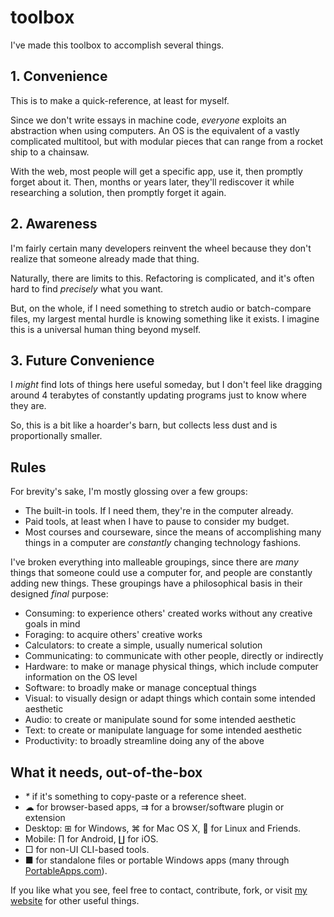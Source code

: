 # toolbox

I've made this toolbox to accomplish several things.

## 1. Convenience

This is to make a quick-reference, at least for myself.

Since we don't write essays in machine code, _everyone_ exploits an abstraction when using computers. An OS is the equivalent of a vastly complicated multitool, but with modular pieces that can range from a rocket ship to a chainsaw.

With the web, most people will get a specific app, use it, then promptly forget about it. Then, months or years later, they'll rediscover it while researching a solution, then promptly forget it again.

## 2. Awareness

I'm fairly certain many developers reinvent the wheel because they don't realize that someone already made that thing.

Naturally, there are limits to this. Refactoring is complicated, and it's often hard to find *precisely* what you want.

But, on the whole, if I need something to stretch audio or batch-compare files, my largest mental hurdle is knowing something like it exists. I imagine this is a universal human thing beyond myself.

## 3. Future Convenience

I _might_ find lots of things here useful someday, but I don't feel like dragging around 4 terabytes of constantly updating programs just to know where they are.

So, this is a bit like a hoarder's barn, but collects less dust and is proportionally smaller.

## Rules

For brevity's sake, I'm mostly glossing over a few groups:

* The built-in tools. If I need them, they're in the computer already.
* Paid tools, at least when I have to pause to consider my budget.
* Most courses and courseware, since the means of accomplishing many things in a computer are *constantly* changing technology fashions.

I've broken everything into malleable groupings, since there are *many* things that someone could use a computer for, and people are constantly adding new things. These groupings have a philosophical basis in their designed *final* purpose:

* Consuming: to experience others' created works without any creative goals in mind
* Foraging: to acquire others' creative works
* Calculators: to create a simple, usually numerical solution
* Communicating: to communicate with other people, directly or indirectly
* Hardware: to make or manage physical things, which include computer information on the OS level
* Software: to broadly make or manage conceptual things
* Visual: to visually design or adapt things which contain some intended aesthetic
* Audio: to create or manipulate sound for some intended aesthetic
* Text: to create or manipulate language for some intended aesthetic
* Productivity: to broadly streamline doing any of the above

## What it needs, out-of-the-box

* _*_ if it's something to copy-paste or a reference sheet.
* ☁ for browser-based apps, ⇉ for a browser/software plugin or extension
* Desktop: ⊞ for Windows, ⌘ for Mac OS X, 🐧 for Linux and Friends.
* Mobile: ∏ for Android, ∐ for iOS.
* □ for non-UI CLI-based tools.
* ■ for standalone files or portable Windows apps (many through [PortableApps.com](https://portableapps.com/)).

If you like what you see, feel free to contact, contribute, fork, or visit [my website](https://stucky.tech) for other useful things.
